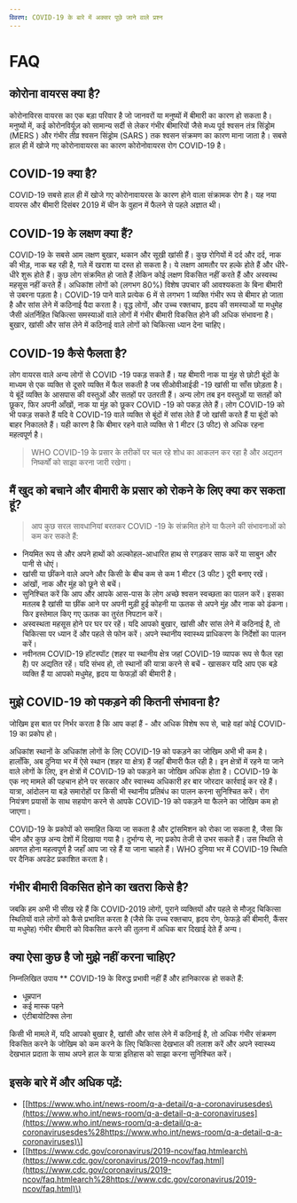 ```yaml
---
विवरण: COVID-19 के बारे में अक्सर पूछे जाने वाले प्रश्न
---
```


# FAQ

## कोरोना वायरस क्या है?

कोरोनाविरस वायरस का एक बड़ा परिवार है जो जानवरों या मनुष्यों में बीमारी का कारण हो सकता है। मनुष्यों में, कई कोरोनविर्यूज़ को सामान्य सर्दी से लेकर गंभीर बीमारियों जैसे मध्य पूर्व श्वसन तंत्र सिंड्रोम \(MERS \) और गंभीर तीव्र श्वसन सिंड्रोम  \(SARS \) तक श्वसन संक्रमण का कारण माना जाता है। सबसे हाल ही में खोजे गए कोरोनावायरस का कारण कोरोनोवायरस रोग COVID-19 है।

## COVID-19 क्या है?

COVID-19 सबसे हाल ही में खोजे गए कोरोनावायरस के कारण होने वाला संक्रामक रोग है। यह नया वायरस और बीमारी दिसंबर 2019 में चीन के वुहान में फैलने से पहले अज्ञात थी।

## COVID-19 के लक्षण क्या हैं?

COVID-19 के सबसे आम लक्षण बुखार, थकान और सूखी खांसी हैं। कुछ रोगियों में दर्द और दर्द, नाक की भीड़, नाक बह रही है, गले में खराश या दस्त हो सकता है। ये लक्षण आमतौर पर हल्के होते हैं और धीरे-धीरे शुरू होते हैं। कुछ लोग संक्रमित हो जाते हैं लेकिन कोई लक्षण विकसित नहीं करते हैं और अस्वस्थ महसूस नहीं करते हैं। अधिकांश लोगों को \(लगभग 80%\) विशेष उपचार की आवश्यकता के बिना बीमारी से उबरना पड़ता है। COVID-19 पाने वाले प्रत्येक 6 में से लगभग 1 व्यक्ति गंभीर रूप से बीमार हो जाता है और सांस लेने में कठिनाई पैदा करता है। वृद्ध लोगों, और उच्च रक्तचाप, हृदय की समस्याओं या मधुमेह जैसी अंतर्निहित चिकित्सा समस्याओं वाले लोगों में गंभीर बीमारी विकसित होने की अधिक संभावना है। बुखार, खांसी और सांस लेने में कठिनाई वाले लोगों को चिकित्सा ध्यान देना चाहिए।

## COVID-19 कैसे फैलता है?

लोग वायरस वाले अन्य लोगों से COVID -19 पकड़ सकते हैं। यह बीमारी नाक या मुंह से छोटी बूंदों के माध्यम से एक व्यक्ति से दूसरे व्यक्ति में फैल सकती है जब सीओवीआईडी ​​-19 खांसी या साँस छोड़ता है। ये बूंदें व्यक्ति के आसपास की वस्तुओं और सतहों पर उतरती हैं। अन्य लोग तब इन वस्तुओं या सतहों को छूकर, फिर अपनी आँखों, नाक या मुंह को छूकर COVID -19 को पकड़ लेते हैं। लोग COVID-19 को भी पकड़ सकते हैं यदि वे COVID-19 वाले व्यक्ति से बूंदों में सांस लेते हैं जो खांसी करते हैं या बूंदों को बाहर निकालते हैं। यही कारण है कि बीमार रहने वाले व्यक्ति से 1 मीटर \(3 फीट\) से अधिक रहना महत्वपूर्ण है।

> WHO COVID-19 के प्रसार के तरीकों पर चल रहे शोध का आकलन कर रहा है और अद्यतन निष्कर्षों को साझा करना जारी रखेगा।

## मैं खुद को बचाने और बीमारी के प्रसार को रोकने के लिए क्या कर सकता हूं?

> आप कुछ सरल सावधानियां बरतकर COVID -19 के संक्रमित होने या फैलने की संभावनाओं को कम कर सकते हैं:

* नियमित रूप से और अपने हाथों को अल्कोहल-आधारित हाथ से रगड़कर साफ करें या साबुन और पानी से धोएं।
* खांसी या छींकने वाले अपने और किसी के बीच कम से कम 1 मीटर  \(3 फीट \) दूरी बनाए रखें।
* आंखों, नाक और मुंह को छूने से बचें।
* सुनिश्चित करें कि आप और आपके आस-पास के लोग अच्छे श्वसन स्वच्छता का पालन करें। इसका मतलब है खांसी या छींक आने पर अपनी मुड़ी हुई कोहनी या ऊतक से अपने मुंह और नाक को ढंकना। फिर इस्तेमाल किए गए ऊतक का तुरंत निपटान करें।
* अस्वस्थता महसूस होने पर घर पर रहें। यदि आपको बुखार, खांसी और सांस लेने में कठिनाई है, तो चिकित्सा पर ध्यान दें और पहले से फोन करें। अपने स्थानीय स्वास्थ्य प्राधिकरण के निर्देशों का पालन करें।
* नवीनतम COVID-19 हॉटस्पॉट  \(शहर या स्थानीय क्षेत्र जहां COVID-19 व्यापक रूप से फैल रहा है\) पर अद्यतित रहें। यदि संभव हो, तो स्थानों की यात्रा करने से बचें - खासकर यदि आप एक बड़े व्यक्ति हैं या आपको मधुमेह, हृदय या फेफड़ों की बीमारी है।

## मुझे COVID-19 को पकड़ने की कितनी संभावना है?

जोखिम इस बात पर निर्भर करता है कि आप कहां हैं - और अधिक विशेष रूप से, चाहे वहां कोई COVID-19 का प्रकोप हो।

अधिकांश स्थानों के अधिकांश लोगों के लिए COVID-19 को पकड़ने का जोखिम अभी भी कम है। हालाँकि, अब दुनिया भर में ऐसे स्थान \(शहर या क्षेत्र\) हैं जहाँ बीमारी फैल रही है। इन क्षेत्रों में रहने या जाने वाले लोगों के लिए, इन क्षेत्रों में COVID-19 को पकड़ने का जोखिम अधिक होता है। COVID-19 के एक नए मामले की पहचान होने पर सरकार और स्वास्थ्य अधिकारी हर बार जोरदार कार्रवाई कर रहे हैं। यात्रा, आंदोलन या बड़े समारोहों पर किसी भी स्थानीय प्रतिबंध का पालन करना सुनिश्चित करें। रोग नियंत्रण प्रयासों के साथ सहयोग करने से आपके COVID-19 को पकड़ने या फैलने का जोखिम कम हो जाएगा।

COVID-19 के प्रकोपों ​​को समाहित किया जा सकता है और ट्रांसमिशन को रोका जा सकता है, जैसा कि चीन और कुछ अन्य देशों में दिखाया गया है। दुर्भाग्य से, नए प्रकोप तेजी से उभर सकते हैं। उस स्थिति से अवगत होना महत्वपूर्ण है जहाँ आप जा रहे हैं या जाना चाहते हैं। WHO दुनिया भर में COVID-19 स्थिति पर दैनिक अपडेट प्रकाशित करता है।

## गंभीर बीमारी विकसित होने का खतरा किसे है?

जबकि हम अभी भी सीख रहे हैं कि COVID-2019 लोगों, पुराने व्यक्तियों और पहले से मौजूद चिकित्सा स्थितियों वाले लोगों को कैसे प्रभावित करता है \(जैसे कि उच्च रक्तचाप, हृदय रोग, फेफड़े की बीमारी, कैंसर या मधुमेह\) गंभीर बीमारी को विकसित करने की तुलना में अधिक बार दिखाई देते हैं अन्य।

## क्या ऐसा कुछ है जो मुझे नहीं करना चाहिए?

निम्नलिखित उपाय \*\* COVID-19 के विरुद्ध प्रभावी नहीं हैं और हानिकारक हो सकते हैं:

* धूम्रपान
* कई मास्क पहने
* एंटीबायोटिक्स लेना

किसी भी मामले में, यदि आपको बुखार है, खांसी और सांस लेने में कठिनाई है, तो अधिक गंभीर संक्रमण विकसित करने के जोखिम को कम करने के लिए चिकित्सा देखभाल की तलाश करें और अपने स्वास्थ्य देखभाल प्रदाता के साथ अपने हाल के यात्रा इतिहास को साझा करना सुनिश्चित करें।

## इसके बारे में और अधिक पढ़ें:

* \[[https://www.who.int/news-room/q-a-detail/q-a-coronavirusesdes\(https://www.who.int/news-room/q-a-detail-q-a-coronaviruses](https://www.who.int/news-room/q-a-detail/q-a-coronavirusesdes%28https://www.who.int/news-room/q-a-detail-q-a-coronaviruses)\]
* \[[https://www.cdc.gov/coronavirus/2019-ncov/faq.htmlearch\(https://www.cdc.gov/coronavirus/2019-ncov/faq.html](https://www.cdc.gov/coronavirus/2019-ncov/faq.htmlearch%28https://www.cdc.gov/coronavirus/2019-ncov/faq.html)\)

